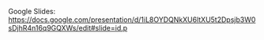 Google Slides: 
https://docs.google.com/presentation/d/1iL8OYDQNkXU6ltXU5t2Dpsjb3W0sDjhR4n16q9GQXWs/edit#slide=id.p

